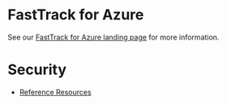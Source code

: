 # FastTrack for Azure

See our [FastTrack for Azure landing page](https://github.com/Azure/FastTrackForAzure) for more information.


# Security

* [Reference Resources](articles/azure-security-reference-resources.md)

